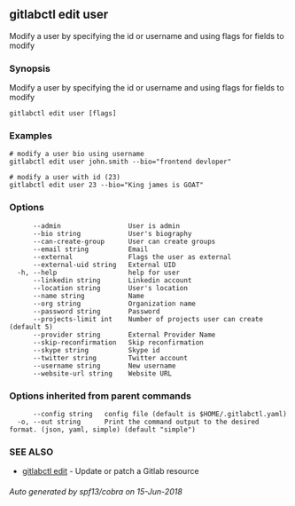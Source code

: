 ## gitlabctl edit user

Modify a user by specifying the id or username and using flags for fields to modify

### Synopsis

Modify a user by specifying the id or username and using flags for fields to modify

```
gitlabctl edit user [flags]
```

### Examples

```
# modify a user bio using username
gitlabctl edit user john.smith --bio="frontend devloper"

# modify a user with id (23) 
gitlabctl edit user 23 --bio="King james is GOAT"
```

### Options

```
      --admin                 User is admin
      --bio string            User's biography
      --can-create-group      User can create groups
      --email string          Email
      --external              Flags the user as external
      --external-uid string   External UID
  -h, --help                  help for user
      --linkedin string       Linkedin account
      --location string       User's location
      --name string           Name
      --org string            Organization name
      --password string       Password
      --projects-limit int    Number of projects user can create (default 5)
      --provider string       External Provider Name
      --skip-reconfirmation   Skip reconfirmation
      --skype string          Skype id
      --twitter string        Twitter account
      --username string       New username
      --website-url string    Website URL
```

### Options inherited from parent commands

```
      --config string   config file (default is $HOME/.gitlabctl.yaml)
  -o, --out string      Print the command output to the desired format. (json, yaml, simple) (default "simple")
```

### SEE ALSO

* [gitlabctl edit](gitlabctl_edit.md)	 - Update or patch a Gitlab resource

###### Auto generated by spf13/cobra on 15-Jun-2018
